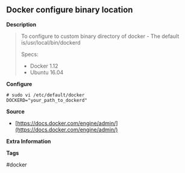## Docker configure binary location

**Description**

> To configure to custom binary directory of docker - The default is/usr/local/bin/dockerd
>
> Specs:
>
> * Docker 1.12
> * Ubuntu 16.04

**Configure**

```
# sudo vi /etc/default/docker
DOCKERD="your_path_to_dockerd"
```

**Source**

* [https://docs.docker.com/engine/admin/](https://docs.docker.com/engine/admin/)

**Extra Information**

**Tags**

\#docker

